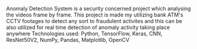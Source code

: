 Anomaly Detection System is a security concerned project which analysing the videos frame by frame.
This project is made my utilizing bank ATM's CCTV footages to detect any sort to fraudulent activites and this can be also utilized for real time detection of anomaly activity taking place anywhere
Technologies used: Python, TensorFlow, Keras, CNN, ResNet50V2, NumPy, Pandas, Matplotlib, OpenCV
